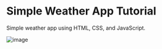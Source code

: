 # Simple Weather App Tutorial


Simple weather app using HTML, CSS, and JavaScript.

![image](https://user-images.githubusercontent.com/20955511/111051345-0bcff300-845b-11eb-80ca-717a9a838e2c.png)
